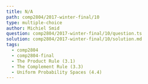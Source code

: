 ```yaml
---
title: N/A
path: comp2804/2017-winter-final/10
type: multiple-choice
author: Michiel Smid
question: comp2804/2017-winter-final/10/question.ts
solution: comp2804/2017-winter-final/10/solution.md
tags:
  - comp2804
  - comp2804-final
  - The Product Rule (3.1)
  - The Complement Rule (3.3)
  - Uniform Probability Spaces (4.4)
---
```

